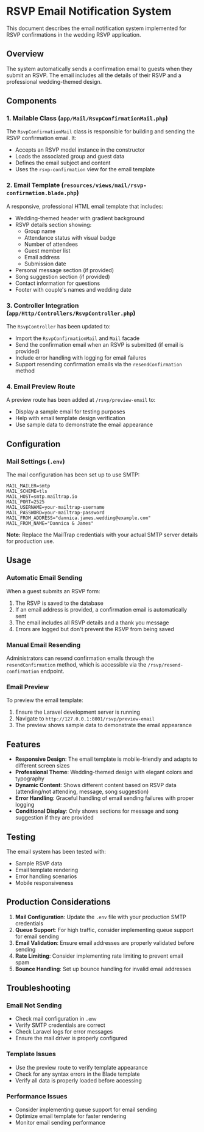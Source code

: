 # RSVP Email Notification System

This document describes the email notification system implemented for RSVP confirmations in the wedding RSVP application.

## Overview

The system automatically sends a confirmation email to guests when they submit an RSVP. The email includes all the details of their RSVP and a professional wedding-themed design.

## Components

### 1. Mailable Class (`app/Mail/RsvpConfirmationMail.php`)

The `RsvpConfirmationMail` class is responsible for building and sending the RSVP confirmation email. It:

- Accepts an RSVP model instance in the constructor
- Loads the associated group and guest data
- Defines the email subject and content
- Uses the `rsvp-confirmation` view for the email template

### 2. Email Template (`resources/views/mail/rsvp-confirmation.blade.php`)

A responsive, professional HTML email template that includes:

- Wedding-themed header with gradient background
- RSVP details section showing:
    - Group name
    - Attendance status with visual badge
    - Number of attendees
    - Guest member list
    - Email address
    - Submission date
- Personal message section (if provided)
- Song suggestion section (if provided)
- Contact information for questions
- Footer with couple's names and wedding date

### 3. Controller Integration (`app/Http/Controllers/RsvpController.php`)

The `RsvpController` has been updated to:

- Import the `RsvpConfirmationMail` and `Mail` facade
- Send the confirmation email when an RSVP is submitted (if email is provided)
- Include error handling with logging for email failures
- Support resending confirmation emails via the `resendConfirmation` method

### 4. Email Preview Route

A preview route has been added at `/rsvp/preview-email` to:

- Display a sample email for testing purposes
- Help with email template design verification
- Use sample data to demonstrate the email appearance

## Configuration

### Mail Settings (`.env`)

The mail configuration has been set up to use SMTP:

```
MAIL_MAILER=smtp
MAIL_SCHEME=tls
MAIL_HOST=smtp.mailtrap.io
MAIL_PORT=2525
MAIL_USERNAME=your-mailtrap-username
MAIL_PASSWORD=your-mailtrap-password
MAIL_FROM_ADDRESS="dannica.james.wedding@example.com"
MAIL_FROM_NAME="Dannica & James"
```

**Note:** Replace the MailTrap credentials with your actual SMTP server details for production use.

## Usage

### Automatic Email Sending

When a guest submits an RSVP form:

1. The RSVP is saved to the database
2. If an email address is provided, a confirmation email is automatically sent
3. The email includes all RSVP details and a thank you message
4. Errors are logged but don't prevent the RSVP from being saved

### Manual Email Resending

Administrators can resend confirmation emails through the `resendConfirmation` method, which is accessible via the `/rsvp/resend-confirmation` endpoint.

### Email Preview

To preview the email template:

1. Ensure the Laravel development server is running
2. Navigate to `http://127.0.0.1:8001/rsvp/preview-email`
3. The preview shows sample data to demonstrate the email appearance

## Features

- **Responsive Design**: The email template is mobile-friendly and adapts to different screen sizes
- **Professional Theme**: Wedding-themed design with elegant colors and typography
- **Dynamic Content**: Shows different content based on RSVP data (attending/not attending, message, song suggestion)
- **Error Handling**: Graceful handling of email sending failures with proper logging
- **Conditional Display**: Only shows sections for message and song suggestion if they are provided

## Testing

The email system has been tested with:

- Sample RSVP data
- Email template rendering
- Error handling scenarios
- Mobile responsiveness

## Production Considerations

1. **Mail Configuration**: Update the `.env` file with your production SMTP credentials
2. **Queue Support**: For high traffic, consider implementing queue support for email sending
3. **Email Validation**: Ensure email addresses are properly validated before sending
4. **Rate Limiting**: Consider implementing rate limiting to prevent email spam
5. **Bounce Handling**: Set up bounce handling for invalid email addresses

## Troubleshooting

### Email Not Sending

- Check mail configuration in `.env`
- Verify SMTP credentials are correct
- Check Laravel logs for error messages
- Ensure the mail driver is properly configured

### Template Issues

- Use the preview route to verify template appearance
- Check for any syntax errors in the Blade template
- Verify all data is properly loaded before accessing

### Performance Issues

- Consider implementing queue support for email sending
- Optimize email template for faster rendering
- Monitor email sending performance
